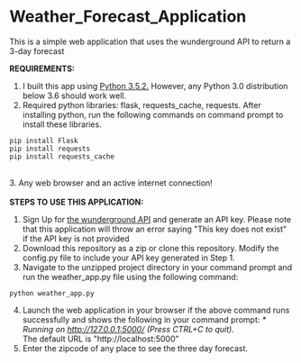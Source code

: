 # Weather_Forecast_Application
This is a simple web application that uses the wunderground API to return a 3-day forecast

<b>REQUIREMENTS:</b><br>
1) I built this app using <a href="https://www.python.org/downloads/release/python-352/">Python 3.5.2.</a> However, any Python 3.0 distribution below 3.6 should work well.<br>
2) Required python libraries: flask, requests_cache, requests. After installing python, run the following commands on command prompt to install these libraries.<br>
```
pip install Flask
pip install requests
pip install requests_cache
```
<br>3. Any web browser and an active internet connection!<br>
<br>
<b>STEPS TO USE THIS APPLICATION:</b><br>
1) Sign Up for <a href="https://www.wunderground.com/weather/api/d/docs">the wunderground API</a> and generate an API key. Please note that this application will throw an error saying "This key does not exist" if the API key is not provided <br>
2) Download this repository as a zip or clone this repository. Modify the config.py file to include your API key generated in Step 1.<br>
3) Navigate to the unzipped project directory in your command prompt and run the weather_app.py file using the following command:<br>
```
python weather_app.py
```
4) Launch the web application in your browser if the above command runs successfully and shows the following in your command prompt:
 <i>* Running on http://127.0.0.1:5000/ (Press CTRL+C to quit).</i> <br>
 The default URL is "http://localhost:5000" <br>
5) Enter the zipcode of any place to see the three day forecast. <br>


